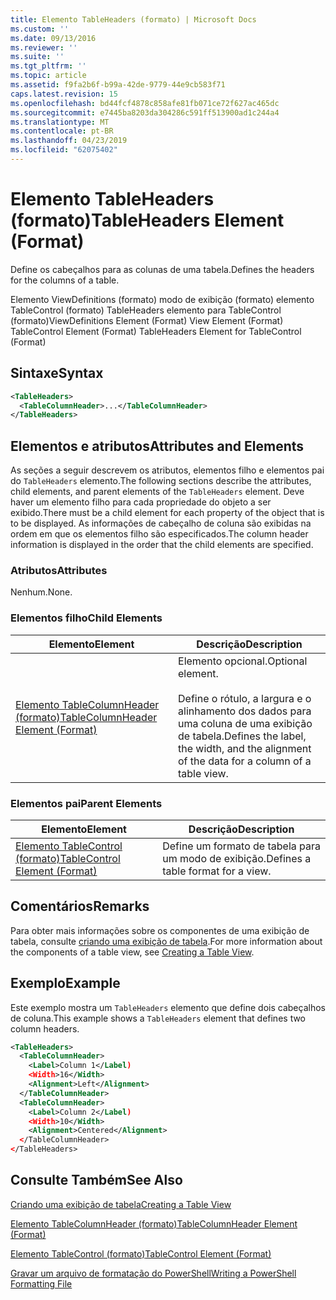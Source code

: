 ```yaml
---
title: Elemento TableHeaders (formato) | Microsoft Docs
ms.custom: ''
ms.date: 09/13/2016
ms.reviewer: ''
ms.suite: ''
ms.tgt_pltfrm: ''
ms.topic: article
ms.assetid: f9fa2b6f-b99a-42de-9779-44e9cb583f71
caps.latest.revision: 15
ms.openlocfilehash: bd44fcf4878c858afe81fb071ce72f627ac465dc
ms.sourcegitcommit: e7445ba8203da304286c591ff513900ad1c244a4
ms.translationtype: MT
ms.contentlocale: pt-BR
ms.lasthandoff: 04/23/2019
ms.locfileid: "62075402"
---
```

# <a name="tableheaders-element-format"></a><span data-ttu-id="afa12-102">Elemento TableHeaders (formato)</span><span class="sxs-lookup"><span data-stu-id="afa12-102">TableHeaders Element (Format)</span></span>

<span data-ttu-id="afa12-103">Define os cabeçalhos para as colunas de uma tabela.</span><span class="sxs-lookup"><span data-stu-id="afa12-103">Defines the headers for the columns of a table.</span></span>

<span data-ttu-id="afa12-104">Elemento ViewDefinitions (formato) modo de exibição (formato) elemento TableControl (formato) TableHeaders elemento para TableControl (formato)</span><span class="sxs-lookup"><span data-stu-id="afa12-104">ViewDefinitions Element (Format) View Element (Format) TableControl Element (Format) TableHeaders Element for TableControl (Format)</span></span>

## <a name="syntax"></a><span data-ttu-id="afa12-105">Sintaxe</span><span class="sxs-lookup"><span data-stu-id="afa12-105">Syntax</span></span>

```xml
<TableHeaders>
  <TableColumnHeader>...</TableColumnHeader>
</TableHeaders>

```

## <a name="attributes-and-elements"></a><span data-ttu-id="afa12-106">Elementos e atributos</span><span class="sxs-lookup"><span data-stu-id="afa12-106">Attributes and Elements</span></span>

<span data-ttu-id="afa12-107">As seções a seguir descrevem os atributos, elementos filho e elementos pai do `TableHeaders` elemento.</span><span class="sxs-lookup"><span data-stu-id="afa12-107">The following sections describe the attributes, child elements, and parent elements of the `TableHeaders` element.</span></span> <span data-ttu-id="afa12-108">Deve haver um elemento filho para cada propriedade do objeto a ser exibido.</span><span class="sxs-lookup"><span data-stu-id="afa12-108">There must be a child element for each property of the object that is to be displayed.</span></span> <span data-ttu-id="afa12-109">As informações de cabeçalho de coluna são exibidas na ordem em que os elementos filho são especificados.</span><span class="sxs-lookup"><span data-stu-id="afa12-109">The column header information is displayed in the order that the child elements are specified.</span></span>

### <a name="attributes"></a><span data-ttu-id="afa12-110">Atributos</span><span class="sxs-lookup"><span data-stu-id="afa12-110">Attributes</span></span>

<span data-ttu-id="afa12-111">Nenhum.</span><span class="sxs-lookup"><span data-stu-id="afa12-111">None.</span></span>

### <a name="child-elements"></a><span data-ttu-id="afa12-112">Elementos filho</span><span class="sxs-lookup"><span data-stu-id="afa12-112">Child Elements</span></span>

|<span data-ttu-id="afa12-113">Elemento</span><span class="sxs-lookup"><span data-stu-id="afa12-113">Element</span></span>|<span data-ttu-id="afa12-114">Descrição</span><span class="sxs-lookup"><span data-stu-id="afa12-114">Description</span></span>|
|-------------|-----------------|
|[<span data-ttu-id="afa12-115">Elemento TableColumnHeader (formato)</span><span class="sxs-lookup"><span data-stu-id="afa12-115">TableColumnHeader Element (Format)</span></span>](./tablecolumnheader-element-format.md)|<span data-ttu-id="afa12-116">Elemento opcional.</span><span class="sxs-lookup"><span data-stu-id="afa12-116">Optional element.</span></span><br /><br /> <span data-ttu-id="afa12-117">Define o rótulo, a largura e o alinhamento dos dados para uma coluna de uma exibição de tabela.</span><span class="sxs-lookup"><span data-stu-id="afa12-117">Defines the label, the width, and the alignment of the data for a column of a table view.</span></span>|

### <a name="parent-elements"></a><span data-ttu-id="afa12-118">Elementos pai</span><span class="sxs-lookup"><span data-stu-id="afa12-118">Parent Elements</span></span>

|<span data-ttu-id="afa12-119">Elemento</span><span class="sxs-lookup"><span data-stu-id="afa12-119">Element</span></span>|<span data-ttu-id="afa12-120">Descrição</span><span class="sxs-lookup"><span data-stu-id="afa12-120">Description</span></span>|
|-------------|-----------------|
|[<span data-ttu-id="afa12-121">Elemento TableControl (formato)</span><span class="sxs-lookup"><span data-stu-id="afa12-121">TableControl Element (Format)</span></span>](./tablecontrol-element-format.md)|<span data-ttu-id="afa12-122">Define um formato de tabela para um modo de exibição.</span><span class="sxs-lookup"><span data-stu-id="afa12-122">Defines a table format for a view.</span></span>|

## <a name="remarks"></a><span data-ttu-id="afa12-123">Comentários</span><span class="sxs-lookup"><span data-stu-id="afa12-123">Remarks</span></span>

<span data-ttu-id="afa12-124">Para obter mais informações sobre os componentes de uma exibição de tabela, consulte [criando uma exibição de tabela](./creating-a-table-view.md).</span><span class="sxs-lookup"><span data-stu-id="afa12-124">For more information about the components of a table view, see [Creating a Table View](./creating-a-table-view.md).</span></span>

## <a name="example"></a><span data-ttu-id="afa12-125">Exemplo</span><span class="sxs-lookup"><span data-stu-id="afa12-125">Example</span></span>

<span data-ttu-id="afa12-126">Este exemplo mostra um `TableHeaders` elemento que define dois cabeçalhos de coluna.</span><span class="sxs-lookup"><span data-stu-id="afa12-126">This example shows a `TableHeaders` element that defines two column headers.</span></span>

```xml
<TableHeaders>
  <TableColumnHeader>
    <Label>Column 1</Label)
    <Width>16</Width>
    <Alignment>Left</Alignment>
  </TableColumnHeader>
  <TableColumnHeader>
    <Label>Column 2</Label)
    <Width>10</Width>
    <Alignment>Centered</Alignment>
  </TableColumnHeader>
</TableHeaders>
```

## <a name="see-also"></a><span data-ttu-id="afa12-127">Consulte Também</span><span class="sxs-lookup"><span data-stu-id="afa12-127">See Also</span></span>

[<span data-ttu-id="afa12-128">Criando uma exibição de tabela</span><span class="sxs-lookup"><span data-stu-id="afa12-128">Creating a Table View</span></span>](./creating-a-table-view.md)

[<span data-ttu-id="afa12-129">Elemento TableColumnHeader (formato)</span><span class="sxs-lookup"><span data-stu-id="afa12-129">TableColumnHeader Element (Format)</span></span>](./tablecolumnheader-element-format.md)

[<span data-ttu-id="afa12-130">Elemento TableControl (formato)</span><span class="sxs-lookup"><span data-stu-id="afa12-130">TableControl Element (Format)</span></span>](./tablecontrol-element-format.md)

[<span data-ttu-id="afa12-131">Gravar um arquivo de formatação do PowerShell</span><span class="sxs-lookup"><span data-stu-id="afa12-131">Writing a PowerShell Formatting File</span></span>](./writing-a-powershell-formatting-file.md)
